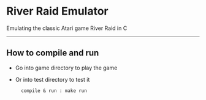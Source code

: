 # River Raid Emulator
Emulating the classic Atari game River Raid in C

---------------------------------
How to compile and run
---------------------------------

- Go into game directory to play the game
- Or into test directory to test it

        compile & run : make run
